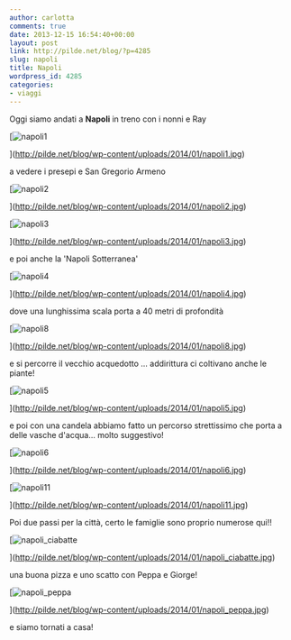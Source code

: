 ```yaml
---
author: carlotta
comments: true
date: 2013-12-15 16:54:40+00:00
layout: post
link: http://pilde.net/blog/?p=4285
slug: napoli
title: Napoli
wordpress_id: 4285
categories:
- viaggi
---
```


Oggi siamo andati a **Napoli** in treno con i nonni e Ray

[![napoli1](http://pilde.net/blog/wp-content/uploads/2014/01/napoli1.jpg)


](http://pilde.net/blog/wp-content/uploads/2014/01/napoli1.jpg)


a vedere i presepi e San Gregorio Armeno

[![napoli2](http://pilde.net/blog/wp-content/uploads/2014/01/napoli2.jpg)


](http://pilde.net/blog/wp-content/uploads/2014/01/napoli2.jpg)


 [![napoli3](http://pilde.net/blog/wp-content/uploads/2014/01/napoli3.jpg)


](http://pilde.net/blog/wp-content/uploads/2014/01/napoli3.jpg)


e poi anche la 'Napoli Sotterranea'

[![napoli4](http://pilde.net/blog/wp-content/uploads/2014/01/napoli4.jpg)


](http://pilde.net/blog/wp-content/uploads/2014/01/napoli4.jpg)


dove una lunghissima scala porta a 40 metri di profondità

[![napoli8](http://pilde.net/blog/wp-content/uploads/2014/01/napoli8.jpg)


](http://pilde.net/blog/wp-content/uploads/2014/01/napoli8.jpg)


e si percorre il vecchio acquedotto ... addirittura ci coltivano anche le piante!

[![napoli5](http://pilde.net/blog/wp-content/uploads/2014/01/napoli5.jpg)


](http://pilde.net/blog/wp-content/uploads/2014/01/napoli5.jpg)


 e poi con una candela abbiamo fatto un percorso strettissimo che porta a delle vasche d'acqua... molto suggestivo!

[![napoli6](http://pilde.net/blog/wp-content/uploads/2014/01/napoli6.jpg)


](http://pilde.net/blog/wp-content/uploads/2014/01/napoli6.jpg)


[![napoli11](http://pilde.net/blog/wp-content/uploads/2014/01/napoli11.jpg)


](http://pilde.net/blog/wp-content/uploads/2014/01/napoli11.jpg)


Poi due passi per la città, certo le famiglie sono proprio numerose qui!!

[![napoli_ciabatte](http://pilde.net/blog/wp-content/uploads/2014/01/napoli_ciabatte.jpg)


](http://pilde.net/blog/wp-content/uploads/2014/01/napoli_ciabatte.jpg)




una buona pizza e uno scatto con Peppa e Giorge!

[![napoli_peppa](http://pilde.net/blog/wp-content/uploads/2014/01/napoli_peppa.jpg)


](http://pilde.net/blog/wp-content/uploads/2014/01/napoli_peppa.jpg)


e siamo tornati a casa!
